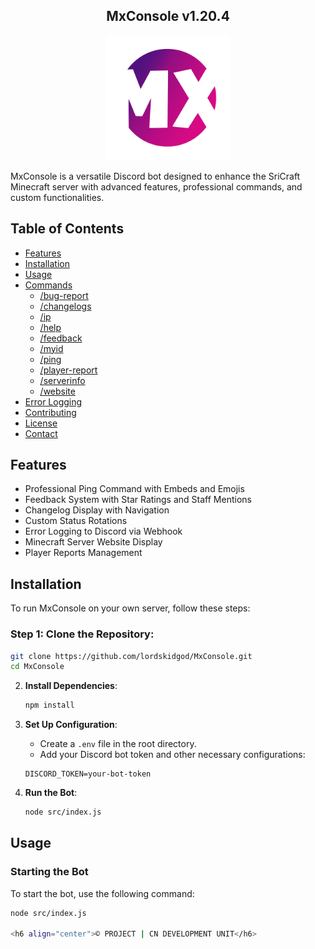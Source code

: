<h2 align="center">
    MxConsole v1.20.4
</h2>

<p align="center">
    <img src="MxConsole2.png" alt="MxConsole Logo" width="200"/>
</p>

MxConsole is a versatile Discord bot designed to enhance the SriCraft Minecraft server with advanced features, professional commands, and custom functionalities.

## Table of Contents

- [Features](#features)
- [Installation](#installation)
- [Usage](#usage)
- [Commands](#commands)
  - [/bug-report](#bug-report)
  - [/changelogs](#changelogs)
  - [/ip](#ip)
  - [/help](#help)
  - [/feedback](#feedback)
  - [/myid](#myid)
  - [/ping](#ping)
  - [/player-report](#player-report)
  - [/serverinfo](#serverinfo)
  - [/website](#website)
- [Error Logging](#error-logging)
- [Contributing](#contributing)
- [License](#license)
- [Contact](#contact)

## Features

- Professional Ping Command with Embeds and Emojis
- Feedback System with Star Ratings and Staff Mentions
- Changelog Display with Navigation
- Custom Status Rotations
- Error Logging to Discord via Webhook
- Minecraft Server Website Display
- Player Reports Management

## Installation

To run MxConsole on your own server, follow these steps:

### Step 1: Clone the Repository:

```sh
git clone https://github.com/lordskidgod/MxConsole.git
cd MxConsole
```

2. **Install Dependencies**:
    ```sh
    npm install
    ```

3. **Set Up Configuration**:
    - Create a `.env` file in the root directory.
    - Add your Discord bot token and other necessary configurations:
    ```env
    DISCORD_TOKEN=your-bot-token
    ```

4. **Run the Bot**:
    ```sh
    node src/index.js
    ```

## Usage

### Starting the Bot

To start the bot, use the following command:

```sh
node src/index.js

<h6 align="center">©️ PROJECT | CN DEVELOPMENT UNIT</h6>

